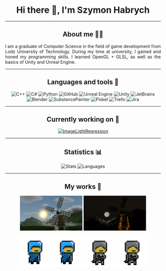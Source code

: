 <h1 align="center"> Hi there 👋, I'm Szymon Habrych </h1>

---

<h2 align="center"> About me 🧔‍♂️</h2>

<div style="text-align: justify">
I am a graduate of Computer Science in the field of game development from Lodz University of Technology. During my time at university, I gained and honed my programming skills. I learned OpenGL + GLSL, as well as the basics of Unity and Unreal Engine.

</div>

---

<h2 align="center"> Languages and tools 🧰 </h2>

<p align="center">
  <img alt="C++" width="30px" style="background-color: white;" src="https://cdn.worldvectorlogo.com/logos/c.svg" />
  <img alt="C#" width="30px" style="background-color: white;" src="https://cdn.worldvectorlogo.com/logos/c--4.svg" />
  <img alt="Python" width="30px" style="background-color: white;" src="https://cdn.worldvectorlogo.com/logos/python-5.svg" />
  <img alt="GitHub" width="30px" style="background-color: white;" src="https://cdn.worldvectorlogo.com/logos/github-icon-1.svg" />
  <img alt="Unreal Engine" width="30px" style="background-color: white;" src="https://cdn.worldvectorlogo.com/logos/unreal-1.svg" />
  <img alt="Unity" width="30px" style="background-color: white;" src="https://cdn.worldvectorlogo.com/logos/unity-69.svg" />
  <img alt="JetBrains" width="30px" style="background-color: white;" src="https://cdn.worldvectorlogo.com/logos/jetbrains-1.svg" />
  <img alt="Blender" width="30px" style="background-color: white;" src="https://cdn.worldvectorlogo.com/logos/blender-2.svg" />
  <img alt="SubstancePainter" width="30px" style="background-color: white;" src="https://cdn.worldvectorlogo.com/logos/substance-painter.svg" />
  <img alt="Piskel" width="30px" style="background-color: white;" src="https://appsgeyser.io/geticon.php?widget=Piskel_14414264&width=512" />
  <img alt="Trello" width="30px" style="background-color: white;" src="https://cdn.worldvectorlogo.com/logos/trello.svg" />
  <img alt="Jira" width="30px" style="background-color: white;" src="https://cdn.worldvectorlogo.com/logos/jira-3.svg" />
</p>

---

<h2 align="center"> Currently working on 🔨 </h2>


<p align="center">
  <a href="[https://github.com/EmiNiemand/I](https://github.com/EmiNiemand/ImageLightRegression)">
    <img alt="ImageLightRegression" src="https://github-readme-stats.vercel.app/api/pin?username=EmiNiemand&repo=ImageLightRegression&theme=dark" />
  </a>
</p>


--- 

<h2 align="center"> Statistics 📊 </h2>

<p align="center" style="width:100%">
  <img alt="Stats" src="https://github-readme-stats.vercel.app/api?username=EmiNiemand&show_icons=true&theme=dark" height="200" />
  <img alt="Languages" src="https://github-readme-stats.vercel.app/api/top-langs/?username=EmiNiemand&theme=dark" height="200"/>
</p>

---

<h2 align="center"> My works 🤖 </h2>

<p align="center">
  <img alt="WindmillDay" width="40%" src="res/DayWindmill.png" />
  <img alt="WindmillNight" width="40%" src="res/NightWindmill.png" />
</p>

<p align="center">
  <img alt="Hero1Short" width="20%" src="res/Hero1-short.gif" />
  <img alt="Hero1Long" width="20%" src="res/Hero1-long.gif" />
  <img alt="Hero2Short" width="20%" src="res/Hero2-short.gif" />
  <img alt="Hero2Long" width="20%" src="res/Hero2-long.gif" />
</p>
